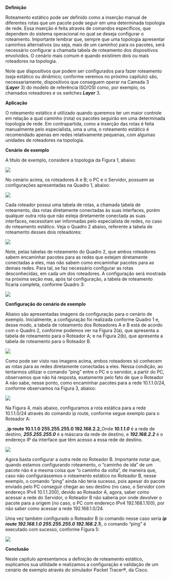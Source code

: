 **Definição**

Roteamento estático pode ser definido como a inserção manual de diferentes rotas que um pacote pode seguir em uma determinada topologia de rede. Essa inserção é feita através de comandos específicos, que dependem do sistema operacional no qual se deseja configurar o roteamento. Importante lembrar que, sempre que uma topologia apresentar caminhos alternativos (ou seja, mais de um caminho) para os pacotes, será necessário configurar a chamada tabela de roteamento dos dispositivos envolvidos. O cenário mais comum é quando existirem dois ou mais roteadores na topologia.

Note que dispositivos que podem ser configurados para fazer roteamento (seja estático ou dinâmico; conforme veremos no próximo capítulo) são, necessariamente, dispositivos que conseguem operar na Camada 3 (_**Layer**_ 3) do modelo de referência ISO/OSI como, por exemplo, os chamados roteadores e os switches _**Layer**_ 3.

**Aplicação**

O roteamento estático é utilizado quando queremos ter um maior controle em relação a qual caminho (rota) os pacotes seguirão em uma determinada topologia de rede. Em contrapartida, como a inserção das rotas é feita manualmente pelo especialista, uma a uma, o roteamento estático é recomendado apenas em redes relativamente pequenas, com algumas unidades de roteadores na topologia.

**Cenário** **de exemplo**

A título de exemplo, considere a topologia da Figura 1, abaixo:

[![](https://img.uninove.br/static/0/0/0/0/0/0/2/4/0/2/5/2402545/40657.png)](https://img.uninove.br/static/0/0/0/0/0/0/2/4/0/2/5/2402545/40657.png)

No cenário acima, os roteadores A e B; o PC e o Servidor, possuem as configurações apresentadas na Quadro 1, abaixo:

[![](https://img.uninove.br/static/0/0/0/0/0/0/2/4/0/3/9/2403948/1.png)](https://img.uninove.br/static/0/0/0/0/0/0/2/4/0/3/9/2403948/1.png)

Cada roteador possui uma tabela de rotas, a chamada tabela de roteamento, das rotas diretamente conectadas às suas interfaces, porém qualquer outra rota que não esteja diretamente conectada as suas interfaces, necessitam ser informadas pelo especialista de redes, no caso do roteamento estático. Veja o Quadro 2 abaixo, referente a tabela de roteamento desses dois roteadores:

[![](https://img.uninove.br/static/0/0/0/0/0/0/2/4/0/3/3/2403329/2.png)](https://img.uninove.br/static/0/0/0/0/0/0/2/4/0/3/3/2403329/2.png)

Note, pelas tabelas de roteamento do Quadro 2, que ambos roteadores sabem encaminhar pacotes para as redes que estejam diretamente conectadas a eles, mas não sabem como encaminhar pacotes para as demais redes. Para tal, se faz necessário configurar as rotas desconhecidas, em cada um dos roteadores. A configuração será mostrada na próxima seção mas, após tal configuração, a tabela de roteamento ficaria completa, conforme Quadro 3:

[![](https://img.uninove.br/static/0/0/0/0/0/0/2/4/0/3/3/2403331/3.png)](https://img.uninove.br/static/0/0/0/0/0/0/2/4/0/3/3/2403331/3.png)

**Configuração do cenário de exemplo**

Abaixo são apresentadas imagens da configuração para o cenário de exemplo. Inicialmente, a configuração foi realizada conforme Quadro 1 e, desse modo, a tabela de roteamento dos Roteadores A e B está de acordo com o Quadro 2, conforme podemos ver na Figura 2(a), que apresenta a tabela de roteamento para o Roteador A; e na Figura 2(b), que apresenta a tabela de roteamento para o Roteador B.

[![](https://img.uninove.br/static/0/0/0/0/0/0/2/3/8/1/2/2381263/40661.png)](https://img.uninove.br/static/0/0/0/0/0/0/2/3/8/1/2/2381263/40661.png)

Como pode ser visto nas imagens acima, ambos roteadores só conhecem as rotas para as redes diretamente conectadas a eles. Nessa condição, ao tentarmos utilizar o comando “ping” entre o PC e o servidor, a partir do PC, observamos que não há resposta, exatamente pelo fato de que o Roteador A não sabe, nesse ponto, como encaminhar pacotes para a rede 10.1.1.0/24, conforme observamos na Figura 3, abaixo:

[![](https://img.uninove.br/static/0/0/0/0/0/0/2/3/8/1/0/2381029/40662.png)](https://img.uninove.br/static/0/0/0/0/0/0/2/3/8/1/0/2381029/40662.png)

Na Figura 4, mais abaixo, configuramos a rota estática para a rede 10.1.1.0/24 através do comando ip route, conforme segue exemplo para o Roteador A:

_**ip route 10.1.1.0 255.255.255.0 192.168.2.2**_Onde _**10.1.1.0**_ é a rede de destino, _**255.255.255.0**_ é a máscara da rede de destino, e _**192.168.2.2**_ é o endereço IP da interface que têm acesso a essa rede de destino.

[![](https://img.uninove.br/static/0/0/0/0/0/0/2/3/8/1/0/2381031/40663.png)](https://img.uninove.br/static/0/0/0/0/0/0/2/3/8/1/0/2381031/40663.png)

Agora basta configurar a outra rede no Roteador B. Importante notar que, quando estamos configurando roteamento, o “caminho de ida” de um pacote não é a mesma coisa que “o caminho da volta”, de maneira que, caso não configurássemos o roteamento estático no Roteador B, nesse exemplo, o comando “ping” ainda não teria sucesso, pois apesar do pacote enviado pelo PC conseguir chegar ao seu destino (no caso, o Servidor com endereço IPv4 10.1.1.200), devido ao Roteador A, agora, saber como acessar a rede do Servidor, o Roteador B não saberia por onde devolver o pacote para a origem (no caso, o PC com endereço IPv4 192.168.1.100), por não saber como acessar a rede 192.168.1.0/24.

Uma vez também configurado o Roteador B (o comando nesse caso seria _**ip route 192.168.1.0 255.255.255.0 192.168.2.1**_), o comando “ping” é executado com sucesso, conforme Figura 5:

[![](https://img.uninove.br/static/0/0/0/0/0/0/2/3/8/1/2/2381264/40664.png)](https://img.uninove.br/static/0/0/0/0/0/0/2/3/8/1/2/2381264/40664.png)

**Conclusão**

Neste capítulo apresentamos a definição de roteamento estático, explicamos sua utilidade e realizamos a configuração e validação de um cenário de exemplo através do simulador Packet Tracer®, da Cisco.